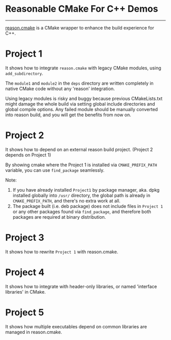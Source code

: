 # Reasonable CMake For C++ Demos
---

[reason.cmake](https://github.com/adamcavendish/reason.cmake) is a CMake wrapper to enhance the build experience for C++.


# Project 1

It shows how to integrate `reason.cmake` with legacy CMake modules, using `add_subdirectory`.

The `module1` and `module2` in the `deps` directory are written completely in native CMake code without any 'reason' integration.

Using legacy modules is risky and buggy because previous CMakeLists.txt might damage the whole build via setting global include directories
and global compile options. Any failed module should be manually converted into reason build, and you will get the benefits from now on.

# Project 2

It shows how to depend on an external reason build project. (Project 2 depends on Project 1)

By showing cmake where the Project 1 is installed via `CMAKE_PREFIX_PATH` variable, you can use `find_package` seamlessly.

Note:
1. If you have already installed `Project1` by package manager, aka. dpkg installed globally into `/usr/` directory,
the global path is already in `CMAKE_PREFIX_PATH`, and there's no extra work at all.
2. The package built (i.e. deb package) does not include files in `Project 1` or any other packages found via `find_package`,
and therefore both packages are required at binary distribution.

# Project 3

It shows how to rewrite `Project 1` with reason.cmake.

# Project 4

It shows how to integrate with header-only libraries, or named 'interface libraries' in CMake.

# Project 5

It shows how multiple executables depend on common libraries are managed in reason.cmake.
